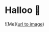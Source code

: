 # Halloo 👋

![Me]([url to image](https://ca.slack-edge.com/TTHG21AH3-U04TM057BGW-f0660ddba205-512))
<!--
**DenisKorkmaz/DenisKorkmaz** is a ✨ _special_ ✨ repository because its `README.md` (this file) appears on your GitHub profile.

Here are some ideas to get you started:

- 🔭 I’m currently working on ...
- 🌱 I’m currently learning ...
- 👯 I’m looking to collaborate on ...
- 🤔 I’m looking for help with ...
- 💬 Ask me about ...
- 📫 How to reach me: ...
- 😄 Pronouns: ...
- ⚡ Fun fact: ...
-->
